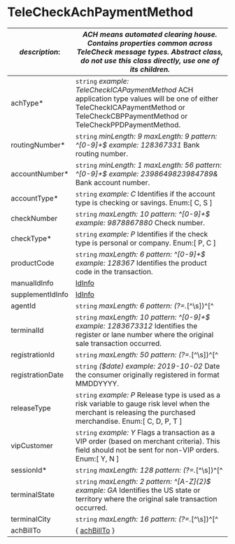 
# TeleCheckAchPaymentMethod

| *description*: | *ACH means automated clearing house. Contains properties common across TeleCheck message types. Abstract class, do not use this class directly, use one of its children.*|
|----|----|
| achType* |    ``` string ```   *example: TeleCheckICAPaymentMethod* ACH application type values will be one of either TeleCheckICAPaymentMethod or TeleCheckCBPPaymentMethod or TeleCheckPPDPaymentMethod.|
| routingNumber* | ``` string ```  *minLength: 9 maxLength: 9 pattern: ^[0-9]+$ example: 128367331* Bank routing number.|
| accountNumber* | ``` string ```  *minLength: 1 maxLength: 56 pattern: ^[0-9]+$ example: 2398649823984789&* Bank account number.|
| accountType* | ``` string ```  *example: C* Identifies if the account type is checking or savings. Enum:[ C, S ]|
| checkNumber | ``` string ```  *maxLength: 10 pattern: ^[0-9]+$ example: 9878867880* Check number.|
| checkType* | ``` string ```  *example: P* Identifies if the check type is personal or company. Enum:[ P, C ]|
| productCode | ``` string ```  *maxLength: 6 pattern: ^[0-9]+$ example: 128367* Identifies the product code in the transaction.|
| manualIdInfo | [IdInfo](?path=docs/schemas-md/IdInfo.md)|
| supplementIdInfo | [IdInfo](?path=docs/schemas-md/IdInfo.md)|
| agentId | ``` string ```  *maxLength: 6 pattern: (?=.*[^\s])^[^|]+$ example: RVK001* Used to track the agent transaction activity.|
| terminalId | ``` string ```  *maxLength: 10 pattern: ^[0-9]+$ example: 1283673312* Identifies the register or lane number where the original sale transaction occurred.|
| registrationId | ``` string ```  *maxLength: 50 pattern: (?=.*[^\s])^[^|]+$ example: 12345* Unique ID assigned by the merchant for the consumer (never recycled). It is an additional level of authentication. To use this feature, the merchant must work with TeleCheck Risk to discuss. Registration IDs must not be generated for an existing or returning consumer returns. The single registration ID must be unique per consumer.|
| registrationDate | ``` string ```  *($date) example: 2019-10-02* Date the consumer originally registered in format MMDDYYYY.|
| releaseType | ``` string ```  *example: P* Release type is used as a risk variable to gauge risk level when the merchant is releasing the purchased merchandise. Enum:[ C, D, P, T ]|
| vipCustomer | ``` string ```  *example: Y* Flags a transaction as a VIP order (based on merchant criteria). This field should not be sent for non-VIP orders. Enum:[ Y, N ]|
| sessionId* | ``` string ```  *maxLength: 128 pattern: (?=.*[^\s])^[^|]+$ example: fb2e77d.47a0479900504cb3ab4a1f626d174d2d* Session identifier.|
| terminalState | ``` string ```  *maxLength: 2 pattern: ^[A-Z]{2}$ example: GA* Identifies the US state or territory where the original sale transaction occurred.|
| terminalCity | ``` string ```  *maxLength: 16 pattern: (?=.*[^\s])^[^|]+$ example: Atlanta* Identifies the city where the original sale transaction occurred.|
| achBillTo |{ [achBillTo](?path=docs/schemas-md/AchBillTo.md) }|  








